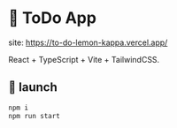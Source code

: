 # 📝 ToDo App
site: https://to-do-lemon-kappa.vercel.app/

 React + TypeScript + Vite + TailwindCSS.

## 🚀 launch

```bash
npm i
npm run start
